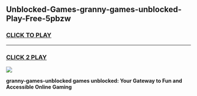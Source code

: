 
## Unblocked-Games-granny-games-unblocked-Play-Free-5pbzw
<h3>
<a href="https://premium76.site?title=granny-games-unblocked&ref=10A">CLICK TO PLAY</a></h3>
<hr>

<h3>
<a href="https://premium76.site?title=granny-games-unblocked&ref=10A">CLICK 2 PLAY</a>
  
</h3>

<a href="https://premium76.site?title=granny-games-unblocked&ref=10A"><img src="https://clearcache.store/games.png"></a>


**granny-games-unblocked games unblocked: Your Gateway to Fun and Accessible Online Gaming**
